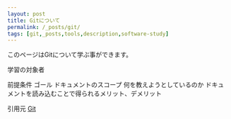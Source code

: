```yaml
---
layout: post
title: Gitについて
permalink: /_posts/git/
tags: [git,_posts,tools,description,software-study]
---
```


このページはGitについて学ぶ事ができます。

学習の対象者

前提条件
ゴール
ドキュメントのスコープ
何を教えようとしているのか
ドキュメントを読み込むことで得られるメリット、デメリット


引用元
[Git](https://git-scm.com/book/ja/v2)